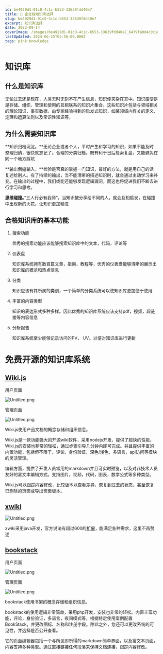 ```yaml
---
id: be4929d1-01c0-4c1c-b553-33639fdd40e7
title: 📘 企业级知识库选择
slug: be4929d1-01c0-4c1c-b553-33639fdd40e7
excerpt: 知识库选择
date: 2022-09-14
coverImage: /images/be4929d1-01c0-4c1c-b553-33639fdd40e7_6479fa9d4c0c1dbcd84847cda4a34184.png
lastUpdated: 2024-06-15T05:56:00.000Z
tags: pink:Knowledge  
---
```


# 知识库


## 什么是知识库


无论过去还是现在，人类无时无刻不在产生信息，知识便夹杂在其中。知识库便是是存储、组织、管理和使用的互相联系的知识片集合。这些知识片包括与领域相关的理论知识、事实数据，由专家经验得到的启发式知识，如某领域内有关的定义、定理和运算法则以及常识性知识等。


## 为什么需要知识库


**知识归档沉淀。**无论企业或者个人，平时产生和学习的知识，如果不能及时整理归纳，很快就忘记了。合理的分类归档，既有利于日后检索复盘，又能避免在同一个地方踩坑


**输出倒逼输入。**检验是否真的掌握一门知识，最好的方法，就是用自己的话复述给别人。有了持续的输出，当不能清晰的描述知识时，就会通过主动学习来补充。在输出的过程中，我们或能还能够发现逻辑漏洞。而这也将促进我们不断去进行学习和思考。


**思维碰撞。**”三人行必有我师“，当知识被分享给不同的人，就会互相启发，在碰撞中出现新的火花，让知识更加精进


## 合格知识库的基本功能

1. 搜索功能

    优秀的搜索功能应该能够搜索知识库中的文本，代码，评论等

2. 仪表盘

    知识库系统拥有数百篇文章，指南，教程等，优秀的仪表盘能够清晰的展示出知识库的概览和热点信息

3. 分类

    知识应该有其所属的类别，一个简单的分类系统可以使知识库更加便于使用

4. 丰富的内容类型

    知识的表达形式多种多样。因此优秀的知识库系统应该支持pdf，视频，超链接等内容信息

5. 分析报告

    知识库系统至少能够记录访问的PV， UV。以便对知识库进行更新


# 免费开源的知识库系统


## [Wiki.js](https://js.wiki/)


用户页面


![Untitled.png](/images/be4929d1-01c0-4c1c-b553-33639fdd40e7_ff207aaf901cbe61a024675470afccc3.png)


管理页面


![Untitled.png](/images/be4929d1-01c0-4c1c-b553-33639fdd40e7_dc984e34be714a7f364a32015d435b48.png)


Wiki.js使用产品文档的概念存储和组织信息。


Wiki.js是一款功能强大的开源wiki软件，采用nodejs开发，提供了超快的性能。Wiki.js的安装也非常的轻松，通过步骤引导几分钟内即可完成。并且提供丰富的内置功能，包括但不限于，评论，身份验证，深色/浅色，多语言，api访问等模块的灵活管理。


编辑方面，提供了开发人员常用的markdown并且可实时预览，以及对非技术人员友好的富文本编辑方式。支持图片，视频，代码，图表，数学公式等多种类型。


Wiki.js可以跟踪内容修改，比较版本以查看差异，恢复到过去的状态，甚至恢复已删除的页面或导出页面版本。


## [xwiki](https://www.xwiki.org/xwiki/bin/view/Main/)


![Untitled.png](/images/be4929d1-01c0-4c1c-b553-33639fdd40e7_7a599e6925d573cbf02594067d4a56ee.png)


xwiki采用java开发，官方说法有超过600的[扩展](https://extensions.xwiki.org/xwiki/bin/view/Extension/#Attachments%7Ct=extensions&p=1&l=100&s=doc.creationDate&d=desc)，能满足各种需求，这里不再赘述


## [bookstack](https://www.bookstackapp.com/)


用户页面


![Untitled.png](/images/be4929d1-01c0-4c1c-b553-33639fdd40e7_5c236cf3541667721045fd6ce16b68bd.png)


管理页面


![Untitled.png](/images/be4929d1-01c0-4c1c-b553-33639fdd40e7_7910c7a57ff30d83a8a13ab5a5c003d9.png)


bookstack使用书架的概念存储和组织信息。


bookstack的使用逻辑非常简单，采用php开发，安装也非常的轻松。内置丰富功能，评论，身份验证，多语言，夜间模式等。根据特定使用案例配置 BookStack，并更改图标、名称和注册字段。除此之外，您还可以更改系统的可见性，并选择是否公开查看。


它的页面编辑器包括一个与所见即所得的markdown简单界面，以及富文本页面，内容支持多种类型。通过直接链接任何段落来保持文档连接，跟踪内容修改。

